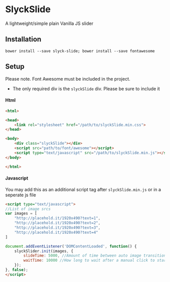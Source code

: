 # SlyckSlide

A lightweight/simple plain Vanilla JS slider 

## Installation

`bower install --save slyck-slide; bower install --save fontawesome`

## Setup

Please note. Font Awesome must be included in the project. 

* The only required div is the `slyckSlide` div. Please be sure to include it

#### Html

```html
<html>

<head>
    <link rel="stylesheet" href="/path/to/slyckSlide.min.css">
</head>

<body>
    <div class="slyckSlide"></div>
    <script src="path/to/font/awesome"></script>
    <script type="text/javascript" src="/path/to/slyckSlide.min.js"></script>
</body>

</html>
```

#### Javascript

You may add this as an additional script tag after `slyckSlide.min.js` or in a seperate js file
```html
<script type="text/javascript">
//List of image srcs
var images = [
    "http://placehold.it/1920x490?text=1",
    "http://placehold.it/1920x490?text=2",
    "http://placehold.it/1920x490?text=3",
    "http://placehold.it/1920x490?text=4"
]

document.addEventListener('DOMContentLoaded', function() {
    slyckSlider.init(images, {
        slideTime: 5000, //Amount of time between auto image transitions
        waitTime: 10000 //How long to wait after a manual click to start autoLoop
    });
}, false);
</script>
```
